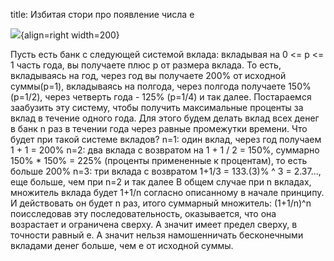 title: Избитая стори про появление числа e

![](/static/img/tzJOKE1yrhY.jpg){align=right width=200}

Пусть есть банк с следующей системой вклада: вкладывая на 0 <= p <= 1 часть года, вы получаете плюс p от размера вклада. То есть, вкладываясь на год, через год вы получаете 200% от исходной суммы(p=1), вкладываясь на полгода, через полгода получаете 150%(p=1/2), через четверть года - 125% (p=1/4) и так далее.
Постараемся заабузить эту систему, чтобы получить максимальные проценты за вклад в течение одного года. Для этого будем делать вклад всех денег в банк n раз в течении года через равные промежутки времени. Что будет при такой системе вкладов?
n=1: один вклад, через год получаем 1 + 1 = 200%
n=2: два вклада с возвратом на 1 + 1 / 2 = 150%, суммарно 150% * 150% = 225% (проценты примененные к процентам), то есть больше 200%
n=3: три вклада с возвратом 1+1/3 = 133.(3)% ^ 3 = 2.37..., еще больше, чем при n=2
и так далее
В общем случае при n вкладах, множитель вклада будет 1+1/n согласно описанному в начале принципу. И действовать он будет n раз, итого суммарный множитель:
(1+1/n)^n
поисследовав эту последовательность, оказывается, что она возрастает и ограничена сверху. А значит имеет предел сверху, в точности равный e. А значит нельзя намошенничать бесконечными вкладами денег больше, чем e от исходной суммы.
